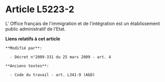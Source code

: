 # Article L5223-2

L'          Office français de l'immigration et de l'intégration est un établissement public administratif de l'Etat.

**Liens relatifs à cet article**

	**Modifié par**:

	  - Décret n°2009-331 du 25 mars 2009 - art. 4

	**Anciens textes**:

	  - Code du travail - art. L341-9 (AbD)

